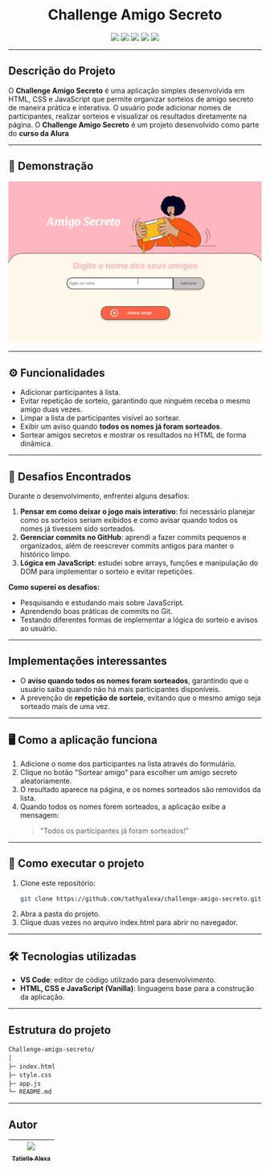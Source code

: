 <h1 align="center">Challenge Amigo Secreto</h1>

<p align="center">
   <img src="https://img.shields.io/badge/status-finalizado-brightgreen">
   <img src="https://img.shields.io/badge/HTML-orange">
   <img src="https://img.shields.io/badge/CSS-blue">
   <img src="https://img.shields.io/badge/JavaScript-yellow">
   <img src="https://img.shields.io/badge/license-MIT-green">
</p>

---

## Descrição do Projeto

O **Challenge Amigo Secreto** é uma aplicação simples desenvolvida em HTML, CSS e JavaScript que permite organizar sorteios de amigo secreto de maneira prática e interativa. O usuário pode adicionar nomes de participantes, realizar sorteios e visualizar os resultados diretamente na página. O **Challenge Amigo Secreto** é um projeto desenvolvido como parte do **curso da Alura**

---

## 🎥 Demonstração

![Animação do projeto](assets/animacao.gif?raw=true)

---

## ⚙️ Funcionalidades

- Adicionar participantes à lista.
- Evitar repetição de sorteio, garantindo que ninguém receba o mesmo amigo duas vezes.
- Limpar a lista de participantes visível ao sortear.
- Exibir um aviso quando **todos os nomes já foram sorteados**.
- Sortear amigos secretos e mostrar os resultados no HTML de forma dinâmica.

---

## 🧩 Desafios Encontrados

Durante o desenvolvimento, enfrentei alguns desafios:  

1. **Pensar em como deixar o jogo mais interativo**: foi necessário planejar como os sorteios seriam exibidos e como avisar quando todos os nomes já tivessem sido sorteados.  
2. **Gerenciar commits no GitHub**: aprendi a fazer commits pequenos e organizados, além de reescrever commits antigos para manter o histórico limpo.  
3. **Lógica em JavaScript**: estudei sobre arrays, funções e manipulação do DOM para implementar o sorteio e evitar repetições.

**Como superei os desafios:**  
- Pesquisando e estudando mais sobre JavaScript.  
- Aprendendo boas práticas de commits no Git.  
- Testando diferentes formas de implementar a lógica do sorteio e avisos ao usuário.

---

## Implementações interessantes

- O **aviso quando todos os nomes foram sorteados**, garantindo que o usuário saiba quando não há mais participantes disponíveis.  
- A prevenção de **repetição de sorteio**, evitando que o mesmo amigo seja sorteado mais de uma vez.  

---

## 🖥️ Como a aplicação funciona

1. Adicione o nome dos participantes na lista através do formulário.  
2. Clique no botão "Sortear amigo" para escolher um amigo secreto aleatoriamente.  
3. O resultado aparece na página, e os nomes sorteados são removidos da lista.  
4. Quando todos os nomes forem sorteados, a aplicação exibe a mensagem:  
   > "Todos os participantes já foram sorteados!"  

---

## 🚀 Como executar o projeto

1. Clone este repositório:
   ```bash
   git clone https://github.com/tathyalexa/challenge-amigo-secreto.git  
2. Abra a pasta do projeto.
3. Clique duas vezes no arquivo index.html para abrir no navegador.

---

## 🛠️ Tecnologias utilizadas

- **VS Code**: editor de código utilizado para desenvolvimento.  
- **HTML, CSS e JavaScript (Vanilla)**: linguagens base para a construção da aplicação.  

---

## Estrutura do projeto
```bash 
Challenge-amigo-secreto/
│
├─ index.html
├─ style.css
├─ app.js
└─ README.md
```
---

## Autor

| [<img loading="lazy" src="https://avatars.githubusercontent.com/u/107147994?v=" width=115><br><sub>Tatielle Alexa</sub>](https://github.com/tathyalexa) | 
| :---: |




